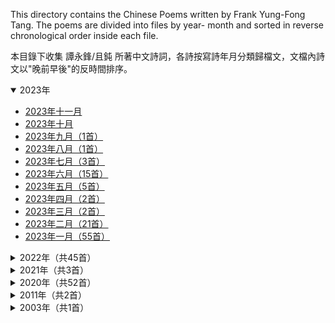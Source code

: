 This directory contains the Chinese Poems written by Frank Yung-Fong Tang. The poems are divided into files by year- month and sorted in reverse chronological order inside each file. 

本目錄下收集 譚永鋒/且鈍 所著中文詩詞，各詩按寫詩年月分類歸檔文，文檔內詩文以"晚前早後"的反時間排序。

<details open>
<summary>2023年</summary>

- [2023年十一月](./2023-11.md)
- [2023年十月](./2023-10.md)
- [2023年九月（1首）](./2023-09.md)
- [2023年八月（1首）](./2023-08.md)
- [2023年七月（3首）](./2023-07.md)
- [2023年六月（15首）](./2023-06.md)
- [2023年五月（5首）](./2023-05.md)
- [2023年四月（2首）](./2023-04.md)
- [2023年三月（2首）](./2023-03.md)
- [2023年二月（21首）](./2023-02.md)
- [2023年一月（55首）](./2023-01.md)
</details>

<details>
<summary>2022年（共45首）</summary>
  
- [2022年十二月（16首）](./2022-12.md)
- [2022年十一月（16首）](./2022-11.md)
- [2022年九月（3首）](./2022-09.md)
- [2022年八月（1首）](./2022-08.md)
- [2022年七月（2首）](./2022-07.md)
- [2022年六月（7首）](./2022-06.md)
</details>

<details>
<summary>2021年（共3首）</summary>
  
- [2021年九月（3首）](./2021-09.md)
</details>

<details>
<summary>2020年（共52首）</summary>
  
- [2020年八月（33首）](./2020-08.md)
- [2020年七月（12首）](./2020-07.md)
- [2020年六月（7首）](./2020-06.md)
</details>

<details>
<summary>2011年（共2首）</summary>
  
- [2011年九月（1首）](./2011-09.md)
- [2011年八月（1首）](./2011-08.md)
</details>

<details>
<summary>2003年（共1首）</summary>
  
- [2003年五月（1首）](./2003-05.md)
</details>
